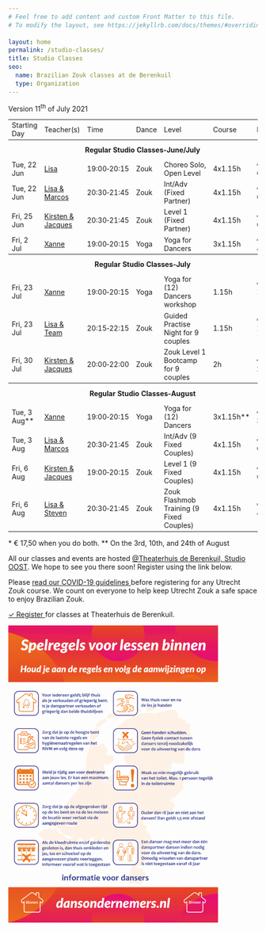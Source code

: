 ```yaml
---
# Feel free to add content and custom Front Matter to this file.
# To modify the layout, see https://jekyllrb.com/docs/themes/#overriding-theme-defaults

layout: home
permalink: /studio-classes/
title: Studio Classes
seo:
  name: Brazilian Zouk classes at de Berenkuil
  type: Organization
---
```


Version 11<sup>th</sup> of July 2021

<table id="schedule">
<tbody>

<tr>
  <td>Starting Day</td>
  <td>Teacher(s)</td>
  <td>Time</td>
  <td>Dance</td>
  <td>Level</td>
  <td>Course</td>
  <td style="width:60px">Price</td>
</tr>

<tr style="height: 40px;">
  <th colspan="9">Regular Studio Classes&#8209;June/July</th>
</tr>

<tr>
  <td>Tue, 22 Jun</td>
  <td><a href="/about#lisa-and-marcos">Lisa</a></td>
  <td>19:00&#8209;20:15</td>
  <td>Zouk</td>
  <td>Choreo&nbsp;Solo, Open&nbsp;Level</td>
  <td>4x1.15h</td>
  <td>€ 60,-</td>
</tr>

<tr>
  <td>Tue, 22 Jun</td>
  <td><a href="/about#lisa-and-marcos">Lisa & Marcos</a></td>
  <td>20:30&#8209;21:45</td>
  <td>Zouk</td>
  <td>Int/Adv (Fixed Partner)</td>
  <td>4x1.15h</td>
  <td>€ 60,-</td>
</tr>

<tr>
  <td>Fri, 25 Jun</td>
  <td><a href="/about#jacques-and-kirsten">Kirsten & Jacques</a></td>
  <td>20:30&#8209;21:45</td>
  <td>Zouk</td>
  <td>Level 1 (Fixed Partner)</td>
  <td>4x1.15h</td>
  <td>€ 60,-</td>
</tr>

<tr>
  <td>Fri, 2 Jul</td>
  <td><a href="/about#xanne">Xanne</a></td>
  <td>19:00&#8209;20:15</td>
  <td>Yoga</td>
  <td>Yoga for Dancers</td>
  <td>3x1.15h</td>
  <td>€ 45,-</td>
</tr>

<tr style="height: 40px;">
  <th colspan="9">Regular Studio Classes&#8209;July</th>
</tr>

<tr>
  <td>Fri, 23 Jul</td>
  <td><a href="/about#xanne">Xanne</a></td>
  <td>19:00&#8209;20:15</td>
  <td>Yoga</td>
  <td>Yoga for (12) Dancers workshop</td>
  <td>1.15h</td>
  <td>€ 10,-*</td>
</tr>

<tr>
  <td>Fri, 23 Jul</td>
  <td><a href="/about#lisa-and-marcos">Lisa &amp; Team</a></td>
  <td>20:15&#8209;22:15</td>
  <td>Zouk</td>
  <td>Guided Practise Night for 9 couples</td>
  <td>1.15h</td>
  <td>€ 10,-*</td>
</tr>

<tr>
  <td>Fri, 30 Jul</td>
  <td><a href="/about#jacques-and-kirsten">Kirsten & Jacques</a></td>
  <td>20:00&#8209;22:00</td>
  <td>Zouk</td>
  <td>Zouk Level 1 Bootcamp for 9 couples</td>
  <td>2h</td>
  <td>€ 20,-</td>
</tr>

<tr style="height: 40px;">
  <th colspan="9">Regular Studio Classes&#8209;August</th>
</tr>

<tr>
  <td>Tue, 3 Aug**</td>
  <td><a href="/about#xanne">Xanne</a></td>
  <td>19:00&#8209;20:15</td>
  <td>Yoga</td>
  <td>Yoga for (12) Dancers</td>
  <td>3x1.15h**</td>
  <td>€ 35,-</td>
</tr>

<tr>
  <td>Tue, 3 Aug</td>
  <td><a href="/about#lisa-and-marcos">Lisa & Marcos</a></td>
  <td>20:30&#8209;21:45</td>
  <td>Zouk</td>
  <td>Int/Adv (9 Fixed Couples)</td>
  <td>4x1.15h</td>
  <td>€ 60,-</td>
</tr>

<tr>
  <td>Fri, 6 Aug</td>
  <td><a href="/about#jacques-and-kirsten">Kirsten & Jacques</a></td>
  <td>19:00&#8209;20:15</td>
  <td>Zouk</td>
  <td>Level 1 (9 Fixed Couples)</td>
  <td>4x1.15h</td>
  <td>€ 60,-</td>
</tr>

<tr>
  <td>Fri, 6 Aug</td>
  <td><a href="/about#lisa-and-marcos">Lisa & Steven</a></td>
  <td>20:30&#8209;21:45</td>
  <td>Zouk</td>
  <td>Zouk Flashmob Training (9 Fixed Couples)</td>
  <td>4x1.15h</td>
  <td>€ 45,-</td>
</tr>

</tbody>
</table>

\* € 17,50 when you do both.
\*\* On the 3rd, 10th, and 24th of August


All our classes and events are hosted 
<a href='https://goo.gl/maps/86Nr5hmZY3mu5sVP6'>@Theaterhuis de Berenkuil, Studio OOST</a>.
We hope to see you there soon! Register using the link below.

Please
<a
  href="https://docs.google.com/document/d/1M01lk91xgPNstD6FhEM4-3evL38TLtbF3deaKW2QWkw/edit?usp=sharing">
  read our COVID-19 guidelines
</a>
before registering for any Utrecht Zouk course.
We count on everyone to help keep Utrecht Zouk a safe space to enjoy Brazilian Zouk.

<a
  class="button"
  href="/studio-classes-registration">
  ✓ Register
</a>
for classes at Theaterhuis de Berenkuil.

<img
  style="max-width: 100%; max-height: 600px;"
  src="/spelregels-voor-lessen-binnen.png"
/>
